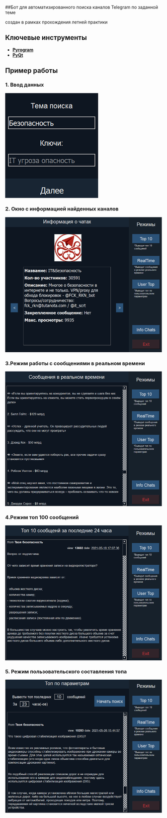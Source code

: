 ##Бот для автоматизированного поиска каналов Telegram по заданной теме

создан в рамках прохождения летней практики
## Ключевые инструменты
* [**Pyrogram**](https://docs.pyrogram.org)
* [**PyQt**](https://doc.qt.io/qtforpython/)
## Пример работы
### 1. Ввод данных
![](z_readme_img/1.png)
### 2. Окно с информацией найденных каналов
![](z_readme_img/2.png)
### 3.Режим работы с сообщениями в реальном времени
![](z_readme_img/4.png)
### 4.Режим топ 100 сообщений
![](z_readme_img/5.png)
### 5. Режим пользовательского составления топа
![](z_readme_img/3.png)